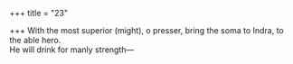 +++
title = "23"

+++
With the most superior (might), o presser, bring the soma to Indra, to  the able hero.  
He will drink for manly strength—  